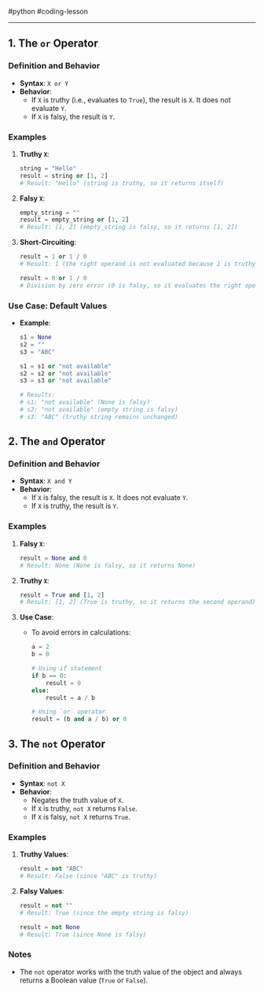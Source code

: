 #python #coding-lesson 

---
## 1. The `or` Operator

### Definition and Behavior

- **Syntax**: `X or Y`
- **Behavior**:
  - If `X` is truthy (i.e., evaluates to `True`), the result is `X`. It does not evaluate `Y`.
  - If `X` is falsy, the result is `Y`.

### Examples

1. **Truthy `X`**:
    ```python
    string = "Hello"
    result = string or [1, 2]
    # Result: "Hello" (string is truthy, so it returns itself)
    ```

2. **Falsy `X`**:
    ```python
    empty_string = ""
    result = empty_string or [1, 2]
    # Result: [1, 2] (empty_string is falsy, so it returns [1, 2])
    ```

3. **Short-Circuiting**:
    ```python
    result = 1 or 1 / 0
    # Result: 1 (the right operand is not evaluated because 1 is truthy)
    
    result = 0 or 1 / 0
    # Division by zero error (0 is falsy, so it evaluates the right operand)
    ```

### Use Case: Default Values

- **Example**:
    ```python
    s1 = None
    s2 = ""
    s3 = "ABC"

    s1 = s1 or "not available"
    s2 = s2 or "not available"
    s3 = s3 or "not available"

    # Results:
    # s1: "not available" (None is falsy)
    # s2: "not available" (empty string is falsy)
    # s3: "ABC" (truthy string remains unchanged)
    ```

## 2. The `and` Operator

### Definition and Behavior

- **Syntax**: `X and Y`
- **Behavior**:
  - If `X` is falsy, the result is `X`. It does not evaluate `Y`.
  - If `X` is truthy, the result is `Y`.

### Examples

1. **Falsy `X`**:
    ```python
    result = None and 0
    # Result: None (None is falsy, so it returns None)
    ```

2. **Truthy `X`**:
    ```python
    result = True and [1, 2]
    # Result: [1, 2] (True is truthy, so it returns the second operand)
    ```

3. **Use Case**:
    - To avoid errors in calculations:
        ```python
        a = 2
        b = 0

        # Using if statement
        if b == 0:
            result = 0
        else:
            result = a / b

        # Using `or` operator
        result = (b and a / b) or 0
        ```

## 3. The `not` Operator

### Definition and Behavior

- **Syntax**: `not X`
- **Behavior**:
  - Negates the truth value of `X`. 
  - If `X` is truthy, `not X` returns `False`.
  - If `X` is falsy, `not X` returns `True`.

### Examples

1. **Truthy Values**:
    ```python
    result = not "ABC"
    # Result: False (since "ABC" is truthy)
    ```

2. **Falsy Values**:
    ```python
    result = not ""
    # Result: True (since the empty string is falsy)
    
    result = not None
    # Result: True (since None is falsy)
    ```

### Notes

- The `not` operator works with the truth value of the object and always returns a Boolean value (`True` or `False`).